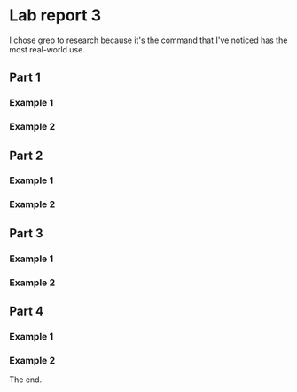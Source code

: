 # Lab report 3

I chose grep to research because it's the command that I've noticed has the most real-world use.

## Part 1

### Example 1

### Example 2

## Part 2

### Example 1

### Example 2

## Part 3

### Example 1

### Example 2

## Part 4

### Example 1

### Example 2

The end.
